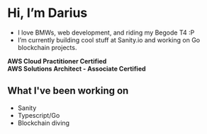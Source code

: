 # Hi, I’m Darius
- I love BMWs, web development, and riding my Begode T4 :P
- I’m currently building cool stuff at Sanity.io and working on Go blockchain projects.

**AWS Cloud Practitioner Certified**\
**AWS Solutions Architect - Associate Certified**

## What I've been working on
- Sanity
- Typescript/Go
- Blockchain diving

